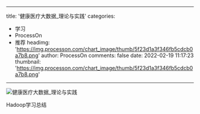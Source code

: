 
---
title: '健康医疗大数据_理论与实践'
categories: 
 - 学习
 - ProcessOn
 - 推荐
headimg: 'https://img.processon.com/chart_image/thumb/5f23d1a3f346fb5cdcb0a7b8.png'
author: ProcessOn
comments: false
date: 2022-02-19 11:17:23
thumbnail: 'https://img.processon.com/chart_image/thumb/5f23d1a3f346fb5cdcb0a7b8.png'
---

<div>   
<img class="thumb" alt="健康医疗大数据_理论与实践" src="https://img.processon.com/chart_image/thumb/5f23d1a3f346fb5cdcb0a7b8.png" referrerpolicy="no-referrer">
<p>Hadoop学习总结</p>  
</div>
            